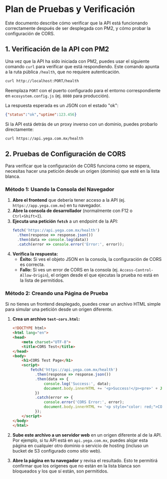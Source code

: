 # Plan de Pruebas y Verificación

Este documento describe cómo verificar que la API está funcionando correctamente después de ser desplegada con PM2, y cómo probar la configuración de CORS.

## 1. Verificación de la API con PM2

Una vez que la API ha sido iniciada con PM2, puedes usar el siguiente comando `curl` para verificar que está respondiendo. Este comando apunta a la ruta pública `/health`, que no requiere autenticación.

```bash
curl http://localhost:PORT/health
```

Reemplaza `PORT` con el puerto configurado para el entorno correspondiente en `ecosystem.config.js` (ej. `8080` para producción).

La respuesta esperada es un JSON con el estado "ok":
```json
{"status":"ok","uptime":123.456}
```

Si la API está detrás de un proxy inverso con un dominio, puedes probarlo directamente:
```bash
curl https://api.yega.com.mx/health
```

## 2. Pruebas de Configuración de CORS

Para verificar que la configuración de CORS funciona como se espera, necesitas hacer una petición desde un origen (dominio) que esté en la lista blanca.

### Método 1: Usando la Consola del Navegador

1.  **Abre el frontend** que debería tener acceso a la API (ej. `https://app.yega.com.mx`) en tu navegador.
2.  **Abre la consola de desarrollador** (normalmente con F12 o `Ctrl+Shift+I`).
3.  **Ejecuta una petición `fetch`** a un endpoint de la API:
    ```javascript
    fetch('https://api.yega.com.mx/health')
      .then(response => response.json())
      .then(data => console.log(data))
      .catch(error => console.error('Error:', error));
    ```
4.  **Verifica la respuesta:**
    -   **Éxito:** Si ves el objeto JSON en la consola, la configuración de CORS es correcta.
    -   **Fallo:** Si ves un error de CORS en la consola (ej. `Access-Control-Allow-Origin`), el origen desde el que ejecutas la prueba no está en la lista de permitidos.

### Método 2: Creando una Página de Prueba

Si no tienes un frontend desplegado, puedes crear un archivo HTML simple para simular una petición desde un origen diferente.

1.  **Crea un archivo `test-cors.html`:**
    ```html
    <!DOCTYPE html>
    <html lang="en">
    <head>
        <meta charset="UTF-8">
        <title>CORS Test</title>
    </head>
    <body>
        <h1>CORS Test Page</h1>
        <script>
            fetch('https://api.yega.com.mx/health')
              .then(response => response.json())
              .then(data => {
                  console.log('Success:', data);
                  document.body.innerHTML += '<p>Success!</p><pre>' + JSON.stringify(data, null, 2) + '</pre>';
              })
              .catch(error => {
                  console.error('CORS Error:', error);
                  document.body.innerHTML += '<p style="color: red;">CORS Error. Check console.</p>';
              });
        </script>
    </body>
    </html>
    ```
2.  **Sube este archivo a un servidor web** en un origen diferente al de la API. Por ejemplo, si tu API está en `api.yega.com.mx`, puedes alojar esta página en cualquier otro dominio o servicio de hosting (incluso un bucket de S3 configurado como sitio web).

3.  **Abre la página en tu navegador** y revisa el resultado. Esto te permitirá confirmar que los orígenes que no están en la lista blanca son bloqueados y los que sí están, son permitidos.
